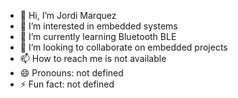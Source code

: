 - 👋 Hi, I’m Jordi Marquez
- 👀 I’m interested in embedded systems
- 🌱 I’m currently learning Bluetooth BLE
- 💞️ I’m looking to collaborate on embedded projects
- 📫 How to reach me is not available
- 😄 Pronouns: not defined
- ⚡ Fun fact: not defined

<!---
tantaljordimarquez/tantaljordimarquez is a ✨ special ✨ repository because its `README.md` (this file) appears on your GitHub profile.
You can click the Preview link to take a look at your changes.
--->
